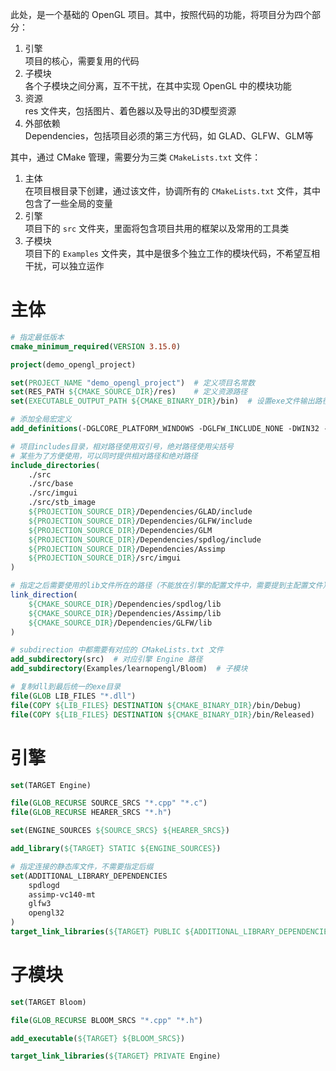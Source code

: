 此处，是一个基础的 OpenGL 项目。其中，按照代码的功能，将项目分为四个部分：

1. 引擎<br>项目的核心，需要复用的代码
2. 子模块<br>各个子模块之间分离，互不干扰，在其中实现 OpenGL 中的模块功能
3. 资源<br> res 文件夹，包括图片、着色器以及导出的3D模型资源
4. 外部依赖<br>Dependencies，包括项目必须的第三方代码，如 GLAD、GLFW、GLM等

其中，通过 CMake 管理，需要分为三类 `CMakeLists.txt` 文件：

1. 主体<br>在项目根目录下创建，通过该文件，协调所有的 `CMakeLists.txt` 文件，其中包含了一些全局的变量
2. 引擎<br>项目下的 `src` 文件夹，里面将包含项目共用的框架以及常用的工具类
3. 子模块<br>项目下的 `Examples` 文件夹，其中是很多个独立工作的模块代码，不希望互相干扰，可以独立运作

# 主体
```cmake
# 指定最低版本
cmake_minimum_required(VERSION 3.15.0)

project(demo_opengl_project)

set(PROJECT_NAME "demo_opengl_project")  # 定义项目名常数
set(RES_PATH ${CMAKE_SOURCE_DIR}/res)    # 定义资源路径
set(EXECUTABLE_OUTPUT_PATH ${CMAKE_BINARY_DIR}/bin)  # 设置exe文件输出路径

# 添加全局宏定义
add_definitions(-DGLCORE_PLATFORM_WINDOWS -DGLFW_INCLUDE_NONE -DWIN32 -DRES_PATH="${RES_PATH}")

# 项目includes目录，相对路径使用双引号，绝对路径使用尖括号
# 某些为了方便使用，可以同时提供相对路径和绝对路径
include_directories(
	./src
	./src/base
	./src/imgui
	./src/stb_image
	${PROJECTION_SOURCE_DIR}/Dependencies/GLAD/include
	${PROJECTION_SOURCE_DIR}/Dependencies/GLFW/include
	${PROJECTION_SOURCE_DIR}/Dependencies/GLM
	${PROJECTION_SOURCE_DIR}/Dependencies/spdlog/include
	${PROJECTION_SOURCE_DIR}/Dependencies/Assimp
	${PROJECTION_SOURCE_DIR}/src/imgui
)

# 指定之后需要使用的lib文件所在的路径（不能放在引擎的配置文件中，需要提到主配置文件）
link_direction(
	${CMAKE_SOURCE_DIR}/Dependencies/spdlog/lib
	${CMAKE_SOURCE_DIR}/Dependencies/Assimp/lib
	${CMAKE_SOURCE_DIR}/Dependencies/GLFW/lib
)

# subdirection 中都需要有对应的 CMakeLists.txt 文件
add_subdirectory(src)  # 对应引擎 Engine 路径
add_subdirectory(Examples/learnopengl/Bloom)  # 子模块

# 复制dll到最后统一的exe目录
file(GLOB LIB_FILES "*.dll")
file(COPY ${LIB_FILES} DESTINATION ${CMAKE_BINARY_DIR}/bin/Debug)
file(COPY ${LIB_FILES} DESTINATION ${CMAKE_BINARY_DIR}/bin/Released)
```
# 引擎
```cmake
set(TARGET Engine)

file(GLOB_RECURSE SOURCE_SRCS "*.cpp" "*.c")
file(GLOB_RECURSE HEARER_SRCS "*.h")

set(ENGINE_SOURCES ${SOURCE_SRCS} ${HEARER_SRCS})

add_library(${TARGET} STATIC ${ENGINE_SOURCES})

# 指定连接的静态库文件，不需要指定后缀
set(ADDITIONAL_LIBRARY_DEPENDENCIES
	spdlogd
	assimp-vc140-mt
	glfw3
	opengl32
)
target_link_libraries(${TARGET} PUBLIC ${ADDITIONAL_LIBRARY_DEPENDENCIES})
```
# 子模块
```cmake
set(TARGET Bloom)

file(GLOB_RECURSE BLOOM_SRCS "*.cpp" "*.h")

add_executable(${TARGET} ${BLOOM_SRCS})

target_link_libraries(${TARGET} PRIVATE Engine)
```